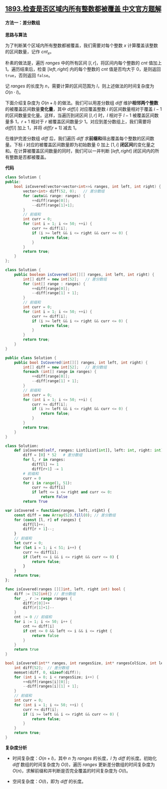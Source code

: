 ## [1893.检查是否区域内所有整数都被覆盖 中文官方题解](https://leetcode.cn/problems/check-if-all-the-integers-in-a-range-are-covered/solutions/100000/jian-cha-shi-fou-qu-yu-nei-suo-you-zheng-5hib)
#### 方法一：差分数组

**思路与算法**

为了判断某个区域内所有整数都被覆盖，我们需要对每个整数 $x$ 计算覆盖该整数的区间数量，记作 $\textit{cnt}_x$。

朴素的做法是，遍历 $\textit{ranges}$ 中的所有区间 $[l, r]$，将区间内每个整数的 $\textit{cnt}$ 值加上 $1$。遍历结束后，检查 $[\textit{left},\textit{right}]$ 内的每个整数的 $\textit{cnt}$ 值是否均大于 $0$，是则返回 $\texttt{true}$，否则返回 $\texttt{false}$。

记 $\textit{ranges}$ 的长度为 $n$，需要计算的区间范围为 $l$，则上述做法的时间复杂度为 $O(n\cdot l)$。

下面介绍复杂度为 $O(n + l)$ 的做法。我们可以用差分数组 $\textit{diff}$ 维护**相邻两个整数**的被覆盖区间数量**变化量**，其中 $\textit{diff}[i]$ 对应覆盖整数 $i$ 的区间数量相对于覆盖 $i - 1$ 的区间数量变化量。这样，当遍历到闭区间 $[l, r]$ 时，$l$ 相对于 $l - 1$ 被覆盖区间数量多 $1$，$r + 1$ 相对于 $r$ 被覆盖区间数量少 $1$。对应到差分数组上，我们需要将 $\textit{diff}[l]$ 加上 $1$，并将 $\textit{diff}[r + 1]$ 减去 $1$。

在维护完差分数组 $\textit{diff}$ 后，我们遍历 $\textit{diff}$ 求**前缀和**得出覆盖每个整数的区间数量。下标 $i$ 对应的被覆盖区间数量即为初始数量 $0$ 加上 $[1, i]$ **闭区间**的变化量之和。在计算被覆盖区间数量的同时，我们可以一并判断 $[\textit{left}, \textit{right}]$ 闭区间内的所有整数是否都被覆盖。

**代码**

```C++ [sol1-C++]
class Solution {
public:
    bool isCovered(vector<vector<int>>& ranges, int left, int right) {
        vector<int> diff(52, 0);   // 差分数组
        for (auto&& range: ranges) {
            ++diff[range[0]];
            --diff[range[1]+1];
        }
        // 前缀和
        int curr = 0;
        for (int i = 1; i <= 50; ++i) {
            curr += diff[i];
            if (i >= left && i <= right && curr <= 0) {
                return false;
            }
        }
        return true;
    }
};
```

```Java [sol1-Java]
class Solution {
    public boolean isCovered(int[][] ranges, int left, int right) {
        int[] diff = new int[52];   // 差分数组
        for (int[] range : ranges) {
            ++diff[range[0]];
            --diff[range[1] + 1];
        }
        // 前缀和
        int curr = 0;
        for (int i = 1; i <= 50; ++i) {
            curr += diff[i];
            if (i >= left && i <= right && curr <= 0) {
                return false;
            }
        }
        return true;
    }
}
```

```C# [sol1-C#]
public class Solution {
    public bool IsCovered(int[][] ranges, int left, int right) {
        int[] diff = new int[52];   // 差分数组
        foreach (int[] range in ranges) {
            ++diff[range[0]];
            --diff[range[1] + 1];
        }
        // 前缀和
        int curr = 0;
        for (int i = 1; i <= 50; ++i) {
            curr += diff[i];
            if (i >= left && i <= right && curr <= 0) {
                return false;
            }
        }
        return true;
    }
}
```

```Python [sol1-Python3]
class Solution:
    def isCovered(self, ranges: List[List[int]], left: int, right: int) -> bool:
        diff = [0] * 52   # 差分数组
        for l, r in ranges:
            diff[l] += 1
            diff[r+1] -= 1
        # 前缀和
        curr = 0
        for i in range(1, 51):
            curr += diff[i]
            if left <= i <= right and curr <= 0:
                return False
        return True
```

```JavaScript [sol1-JavaScript]
var isCovered = function(ranges, left, right) {
    const diff = new Array(52).fill(0); // 差分数组
    for (const [l, r] of ranges) {
        diff[l]++;
        diff[r + 1]--;
    }
    // 前缀和
    let curr = 0;
    for (let i = 1; i < 51; i++) {
        curr += diff[i];
        if (left <= i && i <= right && curr <= 0) {
            return false;
        }
    }
    return true;
};
```

```go [sol1-Golang]
func isCovered(ranges [][]int, left, right int) bool {
    diff := [52]int{} // 差分数组
    for _, r := range ranges {
        diff[r[0]]++
        diff[r[1]+1]--
    }
    cnt := 0 // 前缀和
    for i := 1; i <= 50; i++ {
        cnt += diff[i]
        if cnt <= 0 && left <= i && i <= right {
            return false
        }
    }
    return true
}
```

```C [sol1-C]
bool isCovered(int** ranges, int rangesSize, int* rangesColSize, int left, int right) {
    int diff[52];  // 差分数组
    memset(diff, 0, sizeof(diff));
    for (int i = 0; i < rangesSize; i++) {
        ++diff[ranges[i][0]];
        --diff[ranges[i][1] + 1];
    }
    // 前缀和
    int curr = 0;
    for (int i = 1; i <= 50; ++i) {
        curr += diff[i];
        if (i >= left && i <= right && curr <= 0) {
            return false;
        }
    }
    return true;
}
```

**复杂度分析**

- 时间复杂度：$O(n + l)$，其中 $n$ 为 $\textit{ranges}$ 的长度，$l$ 为 $\textit{diff}$ 的长度。初始化 $\textit{diff}$ 数组的时间复杂度为 $O(l)$，遍历 $\textit{ranges}$ 更新差分数组的时间复杂度为 $O(n)$，求解前缀和并判断是否完全覆盖的时间复杂度为 $O(l)$。

- 空间复杂度：$O(l)$，即为 $\textit{diff}$ 的长度。